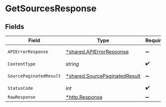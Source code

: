 # GetSourcesResponse


## Fields

| Field                                                                         | Type                                                                          | Required                                                                      | Description                                                                   |
| ----------------------------------------------------------------------------- | ----------------------------------------------------------------------------- | ----------------------------------------------------------------------------- | ----------------------------------------------------------------------------- |
| `APIErrorResponse`                                                            | [*shared.APIErrorResponse](../../models/shared/apierrorresponse.md)           | :heavy_minus_sign:                                                            | Bad Request                                                                   |
| `ContentType`                                                                 | *string*                                                                      | :heavy_check_mark:                                                            | N/A                                                                           |
| `SourcePaginatedResult`                                                       | [*shared.SourcePaginatedResult](../../models/shared/sourcepaginatedresult.md) | :heavy_minus_sign:                                                            | List of sources                                                               |
| `StatusCode`                                                                  | *int*                                                                         | :heavy_check_mark:                                                            | N/A                                                                           |
| `RawResponse`                                                                 | [*http.Response](https://pkg.go.dev/net/http#Response)                        | :heavy_minus_sign:                                                            | N/A                                                                           |